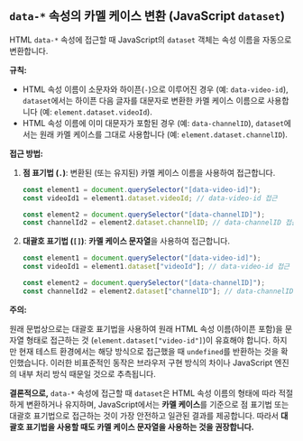 ## `data-*` 속성의 카멜 케이스 변환 (JavaScript `dataset`)

HTML `data-*` 속성에 접근할 때 JavaScript의 `dataset` 객체는 속성 이름을 자동으로 변환합니다.

**규칙:**

- HTML 속성 이름이 소문자와 하이픈(`-`)으로 이루어진 경우 (예: `data-video-id`), `dataset`에서는 하이픈 다음 글자를 대문자로 변환한 카멜 케이스 이름으로 사용합니다 (예: `element.dataset.videoId`).
- HTML 속성 이름에 이미 대문자가 포함된 경우 (예: `data-channelID`), `dataset`에서는 원래 카멜 케이스를 그대로 사용합니다 (예: `element.dataset.channelID`).

**접근 방법:**

1.  **점 표기법 (`.`)**: 변환된 (또는 유지된) 카멜 케이스 이름을 사용하여 접근합니다.

    ```javascript
    const element1 = document.querySelector("[data-video-id]");
    const videoId1 = element1.dataset.videoId; // data-video-id 접근

    const element2 = document.querySelector("[data-channelID]");
    const channelId2 = element2.dataset.channelID; // data-channelID 접근
    ```

2.  **대괄호 표기법 (`[]`)**: **카멜 케이스 문자열**을 사용하여 접근합니다.

    ```javascript
    const element1 = document.querySelector("[data-video-id]");
    const videoId1 = element1.dataset["videoId"]; // data-video-id 접근 (카멜 케이스)

    const element2 = document.querySelector("[data-channelID]");
    const channelId2 = element2.dataset["channelID"]; // data-channelID 접근 (카멜 케이스)
    ```

**주의:**

원래 문법상으로는 대괄호 표기법을 사용하여 원래 HTML 속성 이름(하이픈 포함)을 문자열 형태로 접근하는 것 (`element.dataset["video-id"]`)이 유효해야 합니다. 하지만 현재 테스트 환경에서는 해당 방식으로 접근했을 때 `undefined`를 반환하는 것을 확인했습니다. 이러한 비표준적인 동작은 브라우저 구현 방식의 차이나 JavaScript 엔진의 내부 처리 방식 때문일 것으로 추측됩니다.

**결론적으로,** `data-*` 속성에 접근할 때 `dataset`은 HTML 속성 이름의 형태에 따라 적절하게 변환하거나 유지하며, JavaScript에서는 **카멜 케이스**를 기준으로 점 표기법 또는 대괄호 표기법으로 접근하는 것이 가장 안전하고 일관된 결과를 제공합니다. 따라서 **대괄호 표기법을 사용할 때도 카멜 케이스 문자열을 사용하는 것을 권장합니다.**
